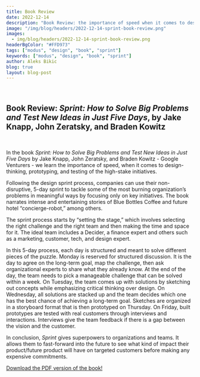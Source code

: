```yaml
---
title: Book Review
date: 2022-12-14
description: "Book Review: the importance of speed when it comes to design-thinking, prototyping, and testing of the high stake initiatives in *Sprint*."
image: "/img/blog/headers/2022-12-14-sprint-book-review.png"
images:
  - img/blog/headers/2022-12-14-sprint-book-review.png
headerBgColor: "#FFD973"
tags: ["modus", "design", "book", "sprint"]
keywords: ["modus", "design", "book", "sprint"]
author: Aleks Bikic
blog: true
layout: blog-post
---
```


<br>

## Book Review: *Sprint: How to Solve Big Problems and Test New Ideas in Just Five Days*, by Jake Knapp, John Zeratsky, and Braden Kowitz

<br>

In the book *Sprint: How to Solve Big Problems and Test New Ideas in Just Five Days* by Jake Knapp, John Zeratsky, and Braden Kowitz - Google Venturers - we learn the importance of speed, when it comes to design-thinking, prototyping, and testing of the high-stake initiatives.

Following the design sprint process, companies can use their non-disruptive, 5-day sprint to tackle some of the most burning organization’s problems in meaningful ways by focusing only on key initiatives. The book narrates intense and entertaining stories of Blue Bottles Coffee and future hotel “concierge-robot,” among others.

The sprint process starts by “setting the stage,” which involves selecting the right challenge and the right team and then making the time and space for it. The ideal team includes a Decider, a finance expert and others such as a marketing, customer, tech, and design expert.

In this 5-day process, each day is structured and meant to solve different pieces of the puzzle. Monday is reserved for structured discussion. It is the day to agree on the long-term goal, map the challenge, then ask organizational experts to share what they already know. At the end of the day, the team needs to pick a manageable challenge that can be solved within a week. On Tuesday, the team comes up with solutions by sketching out concepts while emphasizing critical thinking over design. On Wednesday, all solutions are stacked up and the team decides which one has the best chance of achieving a long-term goal. Sketches are organized in a storyboard format that is then prototyped on Thursday. On Friday, built prototypes are tested with real customers through interviews and interactions. Interviews give the team feedback if there is a gap between the vision and the customer.

In conclusion, *Sprint* gives superpowers to organizations and teams. It allows them to fast-forward into the future to see what kind of impact their product/future product will have on targeted customers before making any expensive commitments.

[Download the PDF version of the book!](https://drive.google.com/file/d/1GRn1fgMVYTRRlrxUgMu2807jL_xKOzXy/view?usp=share_link)



